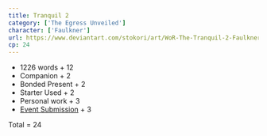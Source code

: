 ```yaml
---
title: Tranquil 2
category: ['The Egress Unveiled']
character: ['Faulkner']
url: https://www.deviantart.com/stokori/art/WoR-The-Tranquil-2-Faulkner-1126292947
cp: 24
---
```


- 1226 words + 12
- Companion + 2
- Bonded Present + 2
- Starter Used + 2
- Personal work + 3
- [Event Submission](https://wor-keeper.com/submissions/view/25122) + 3

Total = 24